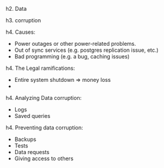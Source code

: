h2. Data

h3. corruption

h4. Causes:

- Power outages or other power-related problems.
- Out of sync services (e.g. postgres replication issue, etc.)
- Bad programming (e.g. a bug, caching issues)

h4. The Legal ramifications:

- Entire system shutdown => money loss
- 

h4. Analyzing Data corruption:

- Logs
- Saved queries

h4. Preventing data corruption:

- Backups
- Tests
- Data requests
- Giving access to others